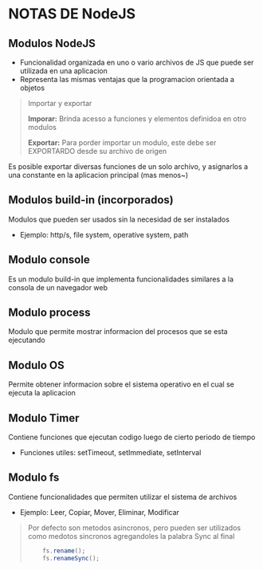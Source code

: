 # NOTAS DE NodeJS

## Modulos NodeJS

- Funcionalidad organizada en uno o vario archivos de JS que puede 
ser utilizada en una aplicacion
- Representa las mismas ventajas que la programacion orientada a objetos

> Importar y exportar
> 
>**Imporar:** Brinda acesso a funciones y elementos definidoa en otro modulos
>
>**Exportar:** Para porder importar un modulo, este debe ser EXPORTARDO desde
> su archivo de origen

Es posible exportar diversas funciones de un solo archivo, y asignarlos a una
constante en la aplicacion principal (mas menos~)

## Modulos build-in (incorporados)

Modulos que pueden ser usados sin la necesidad de ser instalados
- Ejemplo: http/s, file system, operative system, path

## Modulo console

Es un modulo build-in que implementa funcionalidades similares a la consola de
un navegador web 

## Modulo process

Modulo que permite mostrar informacion del procesos que se esta ejecutando

## Modulo OS

Permite obtener informacion sobre el sistema operativo en el cual se ejecuta
la aplicacion

## Modulo Timer

Contiene funciones que ejecutan codigo luego de cierto periodo de tiempo
- Funciones utiles:  setTimeout, setImmediate, setInterval

## Modulo fs

Contiene funcionalidades que permiten utilizar el sistema de archivos
- Ejemplo: Leer, Copiar, Mover, Eliminar, Modificar
> Por defecto son metodos asincronos, pero pueden ser utilizados como medotos sincronos agregandoles la palabra Sync al final 
> ``` javascript
>     fs.rename();
>     fs.renameSync();
> ```